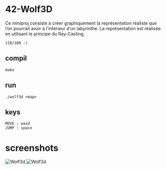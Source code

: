 # 42-Wolf3D
Ce miniproj consiste à créer graphiquement la représentation réaliste que l’on pourrait avoir à l’intérieur d’un labyrinthe. La représentation est réalisée en utilisant le principe du Ray-Casting.

	110/100 :)
	
## compil

	make

## run

	./wolf3d <map>

## keys

	MOVE : wasd
	JUMP : space

# screenshots

![Wolf3d](http://img4.hostingpics.net/pics/755508ScreenShot20160320at60848PM.png)
![Wolf3d](http://img4.hostingpics.net/pics/912342ScreenShot20160320at60932PM.png)
